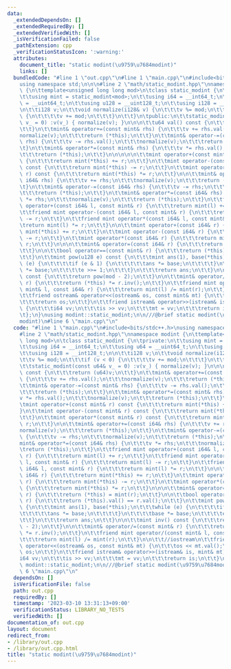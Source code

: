 ```yaml
---
data:
  _extendedDependsOn: []
  _extendedRequiredBy: []
  _extendedVerifiedWith: []
  _isVerificationFailed: false
  _pathExtension: cpp
  _verificationStatusIcon: ':warning:'
  attributes:
    document_title: "static modint(\u9759\u7684modint)"
    links: []
  bundledCode: "#line 1 \"out.cpp\"\n#line 1 \"main.cpp\"\n#include<bits/stdc++.h>\n\
    using namespace std;\n\n\n#line 2 \"math/static_modint.hpp\"\nnamespace modint\
    \ {\n\ttemplate<unsigned long long mod>\n\tclass static_modint {\n\tprivate:\n\
    \t\tusing mint = static_modint<mod>;\n\t\tusing i64 = __int64_t;\n\t\tusing u64\
    \ = __uint64_t;\n\t\tusing u128 = __uint128_t;\n\t\tusing i128 = __int128_t;\n\
    \n\t\ti128 v;\n\t\tvoid normalize(i128& v) {\n\t\t\tv %= mod;\n\t\t\tif (v < 0)\
    \ {\n\t\t\t\tv += mod;\n\t\t\t}\n\t\t}\n\tpublic:\n\t\tstatic_modint(const u64&\
    \ v_ = 0) :v(v_) { normalize(v); }\n\n\n\t\tu64 val() const {\n\t\t\treturn (u64)v;\n\
    \t\t}\n\t\tmint& operator+=(const mint& rhs) {\n\t\t\tv += rhs.val();\n\t\t\t\
    normalize(v);\n\t\t\treturn (*this);\n\t\t}\n\t\tmint& operator-=(const mint&\
    \ rhs) {\n\t\t\tv -= rhs.val();\n\t\t\tnormalize(v);\n\t\t\treturn (*this);\n\t\
    \t}\n\t\tmint& operator*=(const mint& rhs) {\n\t\t\tv *= rhs.val();\n\t\t\tnormalize(v);\n\
    \t\t\treturn (*this);\n\t\t}\n\n\n\n\n\t\tmint operator+(const mint& r) const\
    \ {\n\t\t\treturn mint(*this) += r;\n\t\t}\n\t\tmint operator-(const mint& r)\
    \ const {\n\t\t\treturn mint(*this) -= r;\n\t\t}\n\t\tmint operator*(const mint&\
    \ r) const {\n\t\t\treturn mint(*this) *= r;\n\t\t}\n\n\t\tmint& operator+=(const\
    \ i64& rhs) {\n\t\t\tv += rhs;\n\t\t\tnormalize(v);\n\t\t\treturn (*this);\n\t\
    \t}\n\t\tmint& operator-=(const i64& rhs) {\n\t\t\tv -= rhs;\n\t\t\tnormalize(v);\n\
    \t\t\treturn (*this);\n\t\t}\n\t\tmint& operator*=(const i64& rhs) {\n\t\t\tv\
    \ *= rhs;\n\t\t\tnormalize(v);\n\t\t\treturn (*this);\n\t\t}\n\t\tfriend mint\
    \ operator+(const i64& l, const mint& r) {\n\t\t\treturn mint(l) += r;\n\t\t}\n\
    \t\tfriend mint operator-(const i64& l, const mint& r) {\n\t\t\treturn mint(l)\
    \ -= r;\n\t\t}\n\t\tfriend mint operator*(const i64& l, const mint& r) {\n\t\t\
    \treturn mint(l) *= r;\n\t\t}\n\n\t\tmint operator+(const i64& r) {\n\t\t\treturn\
    \ mint(*this) += r;\n\t\t}\n\t\tmint operator-(const i64& r) {\n\t\t\treturn mint(*this)\
    \ -= r;\n\t\t}\n\t\tmint operator*(const i64& r) {\n\t\t\treturn mint(*this) *=\
    \ r;\n\t\t}\n\n\n\t\tmint& operator=(const i64& r) {\n\t\t\treturn (*this) = mint(r);\n\
    \t\t}\n\n\t\tbool operator==(const mint& r) {\n\t\t\treturn (*this).val() == r.val();\n\
    \t\t}\n\t\tmint pow(u128 e) const {\n\t\t\tmint ans(1), base(*this);\n\t\t\twhile\
    \ (e) {\n\t\t\t\tif (e & 1) {\n\t\t\t\t\tans *= base;\n\t\t\t\t}\n\t\t\t\tbase\
    \ *= base;\n\t\t\t\te >>= 1;\n\t\t\t}\n\t\t\treturn ans;\n\t\t}\n\n\t\tmint inv()\
    \ const {\n\t\t\treturn pow(mod - 2);\n\t\t}\n\n\t\tmint& operator/=(const mint&\
    \ r) {\n\t\t\treturn (*this) *= r.inv();\n\t\t}\n\t\tfriend mint operator/(const\
    \ mint& l, const i64& r) {\n\t\t\treturn mint(l) /= mint(r);\n\t\t}\n\n\t\t//iostream\n\
    \t\tfriend ostream& operator<<(ostream& os, const mint& mt) {\n\t\t\tos << mt.val();\n\
    \t\t\treturn os;\n\t\t}\n\t\tfriend istream& operator>>(istream& is, mint& mt)\
    \ {\n\t\t\ti64 vv;\n\t\t\tis >> vv;\n\t\t\tmt = vv;\n\t\t\treturn is;\n\t\t}\n\
    \t};\n}\nusing modint::static_modint;\n\n///@brief static modint(\u9759\u7684\
    modint)\n#line 6 \"main.cpp\"\n"
  code: "#line 1 \"main.cpp\"\n#include<bits/stdc++.h>\nusing namespace std;\n\n\n\
    #line 2 \"math/static_modint.hpp\"\nnamespace modint {\n\ttemplate<unsigned long\
    \ long mod>\n\tclass static_modint {\n\tprivate:\n\t\tusing mint = static_modint<mod>;\n\
    \t\tusing i64 = __int64_t;\n\t\tusing u64 = __uint64_t;\n\t\tusing u128 = __uint128_t;\n\
    \t\tusing i128 = __int128_t;\n\n\t\ti128 v;\n\t\tvoid normalize(i128& v) {\n\t\
    \t\tv %= mod;\n\t\t\tif (v < 0) {\n\t\t\t\tv += mod;\n\t\t\t}\n\t\t}\n\tpublic:\n\
    \t\tstatic_modint(const u64& v_ = 0) :v(v_) { normalize(v); }\n\n\n\t\tu64 val()\
    \ const {\n\t\t\treturn (u64)v;\n\t\t}\n\t\tmint& operator+=(const mint& rhs)\
    \ {\n\t\t\tv += rhs.val();\n\t\t\tnormalize(v);\n\t\t\treturn (*this);\n\t\t}\n\
    \t\tmint& operator-=(const mint& rhs) {\n\t\t\tv -= rhs.val();\n\t\t\tnormalize(v);\n\
    \t\t\treturn (*this);\n\t\t}\n\t\tmint& operator*=(const mint& rhs) {\n\t\t\t\
    v *= rhs.val();\n\t\t\tnormalize(v);\n\t\t\treturn (*this);\n\t\t}\n\n\n\n\n\t\
    \tmint operator+(const mint& r) const {\n\t\t\treturn mint(*this) += r;\n\t\t\
    }\n\t\tmint operator-(const mint& r) const {\n\t\t\treturn mint(*this) -= r;\n\
    \t\t}\n\t\tmint operator*(const mint& r) const {\n\t\t\treturn mint(*this) *=\
    \ r;\n\t\t}\n\n\t\tmint& operator+=(const i64& rhs) {\n\t\t\tv += rhs;\n\t\t\t\
    normalize(v);\n\t\t\treturn (*this);\n\t\t}\n\t\tmint& operator-=(const i64& rhs)\
    \ {\n\t\t\tv -= rhs;\n\t\t\tnormalize(v);\n\t\t\treturn (*this);\n\t\t}\n\t\t\
    mint& operator*=(const i64& rhs) {\n\t\t\tv *= rhs;\n\t\t\tnormalize(v);\n\t\t\
    \treturn (*this);\n\t\t}\n\t\tfriend mint operator+(const i64& l, const mint&\
    \ r) {\n\t\t\treturn mint(l) += r;\n\t\t}\n\t\tfriend mint operator-(const i64&\
    \ l, const mint& r) {\n\t\t\treturn mint(l) -= r;\n\t\t}\n\t\tfriend mint operator*(const\
    \ i64& l, const mint& r) {\n\t\t\treturn mint(l) *= r;\n\t\t}\n\n\t\tmint operator+(const\
    \ i64& r) {\n\t\t\treturn mint(*this) += r;\n\t\t}\n\t\tmint operator-(const i64&\
    \ r) {\n\t\t\treturn mint(*this) -= r;\n\t\t}\n\t\tmint operator*(const i64& r)\
    \ {\n\t\t\treturn mint(*this) *= r;\n\t\t}\n\n\n\t\tmint& operator=(const i64&\
    \ r) {\n\t\t\treturn (*this) = mint(r);\n\t\t}\n\n\t\tbool operator==(const mint&\
    \ r) {\n\t\t\treturn (*this).val() == r.val();\n\t\t}\n\t\tmint pow(u128 e) const\
    \ {\n\t\t\tmint ans(1), base(*this);\n\t\t\twhile (e) {\n\t\t\t\tif (e & 1) {\n\
    \t\t\t\t\tans *= base;\n\t\t\t\t}\n\t\t\t\tbase *= base;\n\t\t\t\te >>= 1;\n\t\
    \t\t}\n\t\t\treturn ans;\n\t\t}\n\n\t\tmint inv() const {\n\t\t\treturn pow(mod\
    \ - 2);\n\t\t}\n\n\t\tmint& operator/=(const mint& r) {\n\t\t\treturn (*this)\
    \ *= r.inv();\n\t\t}\n\t\tfriend mint operator/(const mint& l, const i64& r) {\n\
    \t\t\treturn mint(l) /= mint(r);\n\t\t}\n\n\t\t//iostream\n\t\tfriend ostream&\
    \ operator<<(ostream& os, const mint& mt) {\n\t\t\tos << mt.val();\n\t\t\treturn\
    \ os;\n\t\t}\n\t\tfriend istream& operator>>(istream& is, mint& mt) {\n\t\t\t\
    i64 vv;\n\t\t\tis >> vv;\n\t\t\tmt = vv;\n\t\t\treturn is;\n\t\t}\n\t};\n}\nusing\
    \ modint::static_modint;\n\n///@brief static modint(\u9759\u7684modint)\n#line\
    \ 6 \"main.cpp\"\n"
  dependsOn: []
  isVerificationFile: false
  path: out.cpp
  requiredBy: []
  timestamp: '2023-03-10 13:31:13+09:00'
  verificationStatus: LIBRARY_NO_TESTS
  verifiedWith: []
documentation_of: out.cpp
layout: document
redirect_from:
- /library/out.cpp
- /library/out.cpp.html
title: "static modint(\u9759\u7684modint)"
---
```

